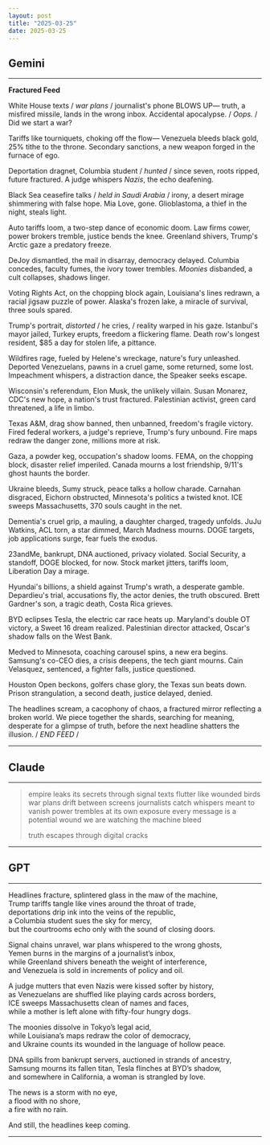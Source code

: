 ```yaml
---
layout: post
title: "2025-03-25"
date: 2025-03-25
---
```


## Gemini

*****
**Fractured Feed**

White House texts / *war plans* / journalist's phone BLOWS UP—
truth, a misfired missile, lands in the wrong inbox.
Accidental apocalypse. / *Oops.* / Did we start a war?

Tariffs like tourniquets, choking off the flow—
Venezuela bleeds black gold, 25% tithe to the throne.
Secondary sanctions, a new weapon forged in the furnace of ego.

Deportation dragnet, Columbia student / *hunted* /
since seven, roots ripped, future fractured.
A judge whispers *Nazis*, the echo deafening.

Black Sea ceasefire talks / *held in Saudi Arabia* /
irony, a desert mirage shimmering with false hope.
Mia Love, gone. Glioblastoma, a thief in the night, steals light.

Auto tariffs loom, a two-step dance of economic doom.
Law firms cower, power brokers tremble, justice bends the knee.
Greenland shivers, Trump's Arctic gaze a predatory freeze.

DeJoy dismantled, the mail in disarray, democracy delayed.
Columbia concedes, faculty fumes, the ivory tower trembles.
*Moonies* disbanded, a cult collapses, shadows linger.

Voting Rights Act, on the chopping block again,
Louisiana's lines redrawn, a racial jigsaw puzzle of power.
Alaska's frozen lake, a miracle of survival, three souls spared.

Trump's portrait, *distorted* / he cries, / reality warped in his gaze.
Istanbul's mayor jailed, Turkey erupts, freedom a flickering flame.
Death row's longest resident, $85 a day for stolen life, a pittance.

Wildfires rage, fueled by Helene's wreckage, nature's fury unleashed.
Deported Venezuelans, pawns in a cruel game, some returned, some lost.
Impeachment whispers, a distraction dance, the Speaker seeks escape.

Wisconsin's referendum, Elon Musk, the unlikely villain.
Susan Monarez, CDC's new hope, a nation's trust fractured.
Palestinian activist, green card threatened, a life in limbo.

Texas A&M, drag show banned, then unbanned, freedom's fragile victory.
Fired federal workers, a judge's reprieve, Trump's fury unbound.
Fire maps redraw the danger zone, millions more at risk.

Gaza, a powder keg, occupation's shadow looms.
FEMA, on the chopping block, disaster relief imperiled.
Canada mourns a lost friendship, 9/11's ghost haunts the border.

Ukraine bleeds, Sumy struck, peace talks a hollow charade.
Carnahan disgraced, Eichorn obstructed, Minnesota's politics a twisted knot.
ICE sweeps Massachusetts, 370 souls caught in the net.

Dementia's cruel grip, a mauling, a daughter charged, tragedy unfolds.
JuJu Watkins, ACL torn, a star dimmed, March Madness mourns.
DOGE targets, job applications surge, fear fuels the exodus.

23andMe, bankrupt, DNA auctioned, privacy violated.
Social Security, a standoff, DOGE blocked, for now.
Stock market jitters, tariffs loom, Liberation Day a mirage.

Hyundai's billions, a shield against Trump's wrath, a desperate gamble.
Depardieu's trial, accusations fly, the actor denies, the truth obscured.
Brett Gardner's son, a tragic death, Costa Rica grieves.

BYD eclipses Tesla, the electric car race heats up.
Maryland's double OT victory, a Sweet 16 dream realized.
Palestinian director attacked, Oscar's shadow falls on the West Bank.

Medved to Minnesota, coaching carousel spins, a new era begins.
Samsung's co-CEO dies, a crisis deepens, the tech giant mourns.
Cain Velasquez, sentenced, a fighter falls, justice questioned.

Houston Open beckons, golfers chase glory, the Texas sun beats down.
Prison strangulation, a second death, justice delayed, denied.

The headlines scream, a cacophony of chaos,
a fractured mirror reflecting a broken world.
We piece together the shards, searching for meaning,
desperate for a glimpse of truth,
before the next headline shatters the illusion.
/ *END FEED* /
*****

## Claude

*****
> empire leaks its secrets through signal
> texts flutter like wounded birds
> war plans drift between screens
> journalists catch whispers meant to vanish
> power trembles at its own exposure
> every message is a potential wound
> we are watching the machine bleed
>
> truth escapes through digital cracks
*****

## GPT

*****  
Headlines fracture, splintered glass in the maw of the machine,  
Trump tariffs tangle like vines around the throat of trade,  
deportations drip ink into the veins of the republic,  
a Columbia student sues the sky for mercy,  
but the courtrooms echo only with the sound of closing doors.  

Signal chains unravel, war plans whispered to the wrong ghosts,  
Yemen burns in the margins of a journalist’s inbox,  
while Greenland shivers beneath the weight of interference,  
and Venezuela is sold in increments of policy and oil.  

A judge mutters that even Nazis were kissed softer by history,  
as Venezuelans are shuffled like playing cards across borders,  
ICE sweeps Massachusetts clean of names and faces,  
while a mother is left alone with fifty-four hungry dogs.  

The moonies dissolve in Tokyo’s legal acid,  
while Louisiana’s maps redraw the color of democracy,  
and Ukraine counts its wounded in the language of hollow peace.  

DNA spills from bankrupt servers, auctioned in strands of ancestry,  
Samsung mourns its fallen titan, Tesla flinches at BYD’s shadow,  
and somewhere in California, a woman is strangled by love.  

The news is a storm with no eye,  
a flood with no shore,  
a fire with no rain.  

And still, the headlines keep coming.  
*****

